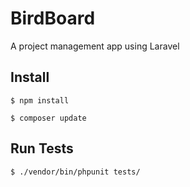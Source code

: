 # BirdBoard
A project management app using Laravel

## Install 
```
$ npm install

$ composer update
```

## Run Tests
`$ ./vendor/bin/phpunit tests/`


